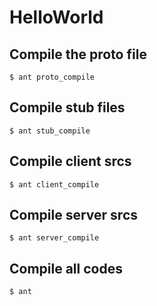 # HelloWorld

## Compile the proto file

```
$ ant proto_compile
```

## Compile stub files

```
$ ant stub_compile
```

## Compile client srcs

```
$ ant client_compile
```

## Compile server srcs

```
$ ant server_compile
```

## Compile all codes

```
$ ant 
```

